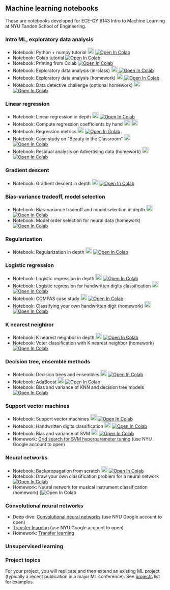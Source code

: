 ## Machine learning notebooks

These are notebooks developed for ECE-GY 6143 Intro to Machine Learning at NYU Tandon School of Engineering.


### Intro ML, exploratory data analysis

* Notebook: Python + numpy tutorial <a href="notebooks/1-python-numpy-tutorial.pdf"><img src="https://raw.githubusercontent.com/sz-hon/intro-ml-tss21/master/pdf.svg" alt="PDF" height="20px"></a>  [![Open In Colab](https://colab.research.google.com/assets/colab-badge.svg)](https://colab.research.google.com/github/sz-hon/ml-notebooks/blob/master/notebooks/1-python-numpy-tutorial.ipynb)
* Notebook: Colab tutorial [![Open In Colab](https://colab.research.google.com/assets/colab-badge.svg)](https://colab.research.google.com/github/sz-hon/ml-notebooks/blob/master/notebooks/1-colab-tour.ipynb)
* Notebook: Printing from Colab [![Open In Colab](https://colab.research.google.com/assets/colab-badge.svg)](https://colab.research.google.com/github/sz-hon/ml-notebooks/blob/master/notebooks/1-print-colab.ipynb)
* Notebook: Exploratory data analysis (in-class) <a href="notebooks/1-exploratory-data-analysis.pdf"><img src="https://raw.githubusercontent.com/sz-hon/intro-ml-tss21/master/pdf.svg" alt="PDF" height="20px"> [![Open In Colab](https://colab.research.google.com/assets/colab-badge.svg)](https://colab.research.google.com/github/sz-hon/ml-notebooks/blob/master/notebooks/1-exploratory-data-analysis.ipynb)
* Notebook: Exploratory data analysis (homework) <a href="notebooks/1-explore-hw.pdf"><img src="https://raw.githubusercontent.com/sz-hon/intro-ml-tss21/master/pdf.svg" alt="PDF" height="20px"> [![Open In Colab](https://colab.research.google.com/assets/colab-badge.svg)](https://colab.research.google.com/github/sz-hon/ml-notebooks/blob/master/notebooks/1-explore-hw.ipynb)
* Notebook: Data detective challenge (optional homework) <a href="notebooks/1-data-detective.pdf"><img src="https://raw.githubusercontent.com/sz-hon/intro-ml-tss21/master/pdf.svg" alt="PDF" height="20px"> [![Open In Colab](https://colab.research.google.com/assets/colab-badge.svg)](https://colab.research.google.com/github/sz-hon/ml-notebooks/blob/master/notebooks/1-data-detective.ipynb)


### Linear regression

* Notebook: Linear regression in depth <a href="notebooks/2-linear-regression-deep-dive.pdf"><img src="https://raw.githubusercontent.com/sz-hon/intro-ml-tss21/master/pdf.svg" alt="PDF" height="20px"></a>  [![Open In Colab](https://colab.research.google.com/assets/colab-badge.svg)](https://colab.research.google.com/github/sz-hon/ml-notebooks/blob/master/notebooks/2-linear-regression-deep-dive.ipynb)  
* Notebook: Compute regression coefficients by hand <a href="notebooks/2-compute-by-hand.pdf"><img src="https://raw.githubusercontent.com/sz-hon/intro-ml-tss21/master/pdf.svg" alt="PDF" height="20px"></a> <a href="https://colab.research.google.com/github/sz-hon/ml-notebooks/blob/master/notebooks/2-compute-by-hand.ipynb"><img src="/intro-ml-tss21/colab_20.png" alt="Open in Colab" height="20px"></a> 
* Notebook: Regression metrics <a href="notebooks/2-regression-r2.pdf"><img src="https://raw.githubusercontent.com/sz-hon/intro-ml-tss21/master/pdf.svg" alt="PDF" height="20px"></a>  [![Open In Colab](https://colab.research.google.com/assets/colab-badge.svg)](https://colab.research.google.com/github/sz-hon/ml-notebooks/blob/master/notebooks/2-regression-r2.ipynb)
* Notebook: Case study on "Beauty in the Classroom" <a href="notebooks/2-linear-regression-case-study.pdf"><img src="https://raw.githubusercontent.com/sz-hon/intro-ml-tss21/master/pdf.svg" alt="PDF" height="20px"></a>  [![Open In Colab](https://colab.research.google.com/assets/colab-badge.svg)](https://colab.research.google.com/github/sz-hon/ml-notebooks/blob/master/notebooks/2-linear-regression-case-study.ipynb)
* Notebook: Residual analysis on Advertising data (homework) <a href="notebooks/2-advertising-hw.pdf"><img src="https://raw.githubusercontent.com/sz-hon/intro-ml-tss21/master/pdf.svg" alt="PDF" height="20px"></a>  [![Open In Colab](https://colab.research.google.com/assets/colab-badge.svg)](https://colab.research.google.com/github/sz-hon/ml-notebooks/blob/master/notebooks/2-advertising-hw.ipynb)

### Gradient descent
  
* Notebook: Gradient descent in depth <a href="notebooks/3-gradient-descent-deep-dive.pdf"><img src="https://raw.githubusercontent.com/sz-hon/intro-ml-tss21/master/pdf.svg" alt="PDF" height="20px"></a>  [![Open In Colab](https://colab.research.google.com/assets/colab-badge.svg)](https://colab.research.google.com/github/sz-hon/ml-notebooks/blob/master/notebooks/3-gradient-descent-deep-dive.ipynb)

### Bias-variance tradeoff, model selection
  
* Notebook: Bias-variance tradeoff and model selection in depth <a href="notebooks/3-bias-variance-model-selection-deep-dive.pdf"><img src="https://raw.githubusercontent.com/sz-hon/intro-ml-tss21/master/pdf.svg" alt="PDF" height="20px"></a>  [![Open In Colab](https://colab.research.google.com/assets/colab-badge.svg)](https://colab.research.google.com/github/sz-hon/ml-notebooks/blob/master/notebooks/3-bias-variance-model-selection-deep-dive.ipynb)
* Notebook: Model order selection for neural data (homework)  [![Open In Colab](https://colab.research.google.com/assets/colab-badge.svg)](https://colab.research.google.com/drive/1RKVHfezDfY0ar6KB6QVkJNRpcJt20Tgy?usp=sharing)

### Regularization

* Notebook: Regularization in depth <a href="notebooks/3-regularization-deep-dive.pdf"><img src="https://raw.githubusercontent.com/sz-hon/intro-ml-tss21/master/pdf.svg" alt="PDF" height="20px"></a>  [![Open In Colab](https://colab.research.google.com/assets/colab-badge.svg)](https://colab.research.google.com/github/sz-hon/ml-notebooks/blob/master/notebooks/3-regularization-deep-dive.ipynb)

### Logistic regression

* Notebook: Logistic regression in depth <a href="notebooks/4-logistic-regression-in-depth.pdf"><img src="https://raw.githubusercontent.com/sz-hon/intro-ml-tss21/master/pdf.svg" alt="PDF" height="20px"></a>  [![Open In Colab](https://colab.research.google.com/assets/colab-badge.svg)](https://colab.research.google.com/github/sz-hon/ml-notebooks/blob/master/notebooks/4-logistic-regression-in-depth.ipynb)
* Notebook: Logistic regression for handwritten digits classification <a href="notebooks/4-logistic-regression-digits.pdf"><img src="https://raw.githubusercontent.com/sz-hon/intro-ml-tss21/master/pdf.svg" alt="PDF" height="20px"></a>  [![Open In Colab](https://colab.research.google.com/assets/colab-badge.svg)](https://colab.research.google.com/github/sz-hon/ml-notebooks/blob/master/notebooks/4-logistic-regression-digits.ipynb)
* Notebook: COMPAS case study <a href="notebooks/4-compas-case-study.pdf"><img src="https://raw.githubusercontent.com/sz-hon/intro-ml-tss21/master/pdf.svg" alt="PDF" height="20px"></a>  [![Open In Colab](https://colab.research.google.com/assets/colab-badge.svg)](https://colab.research.google.com/github/sz-hon/ml-notebooks/blob/master/notebooks/4-compas-case-study.ipynb)
* Notebook: Classifying your own handwritten digit (homework) <a href="notebooks/4-hw-logistic-regression.pdf"><img src="https://raw.githubusercontent.com/sz-hon/intro-ml-tss21/master/pdf.svg" alt="PDF" height="20px"></a>  [![Open In Colab](https://colab.research.google.com/assets/colab-badge.svg)](https://colab.research.google.com/github/sz-hon/ml-notebooks/blob/master/notebooks/4-hw-logistic-regression.ipynb)

###  K nearest neighbor

* Notebook: K nearest neighbor in depth <a href="notebooks/5-k-nearest-neighbors-in-depth.pdf"><img src="https://raw.githubusercontent.com/sz-hon/intro-ml-tss21/master/pdf.svg" alt="PDF" height="20px"></a>  [![Open In Colab](https://colab.research.google.com/assets/colab-badge.svg)](https://colab.research.google.com/github/sz-hon/ml-notebooks/blob/master/notebooks/5-k-nearest-neighbors-in-depth.ipynb)
* Notebook: Voter classification with K nearest neighbor (homework)  [![Open In Colab](https://colab.research.google.com/assets/colab-badge.svg)](https://colab.research.google.com/github/sz-hon/ml-notebooks/blob/master/notebooks/5-hw-voter-classification.ipynb)

### Decision tree, ensemble methods
  
* Notebook: Decision trees and ensembles <a href="notebooks/5-trees-ensembles-in-depth.pdf"><img src="https://raw.githubusercontent.com/sz-hon/intro-ml-tss21/master/pdf.svg" alt="PDF" height="20px"></a>  [![Open In Colab](https://colab.research.google.com/assets/colab-badge.svg)](https://colab.research.google.com/github/sz-hon/ml-notebooks/blob/master/notebooks/5-trees-ensembles-in-depth.ipynb)
* Notebook: AdaBoost <a href="notebooks/5-demo-adaboost.pdf"><img src="https://raw.githubusercontent.com/sz-hon/intro-ml-tss21/master/pdf.svg" alt="PDF" height="20px"></a>  [![Open In Colab](https://colab.research.google.com/assets/colab-badge.svg)](https://colab.research.google.com/github/sz-hon/ml-notebooks/blob/master/notebooks/5-demo-adaboost.ipynb)
* Notebook: Bias and variance of KNN and decision tree models [![Open In Colab](https://colab.research.google.com/assets/colab-badge.svg)](https://colab.research.google.com/github/sz-hon/ml-notebooks/blob/master/notebooks/5-knn-tree-bias-variance.ipynb)

### Support vector machines
  
* Notebook: Support vector machines <a href="notebooks/6-svm-pre-kernel.pdf"><img src="https://raw.githubusercontent.com/sz-hon/intro-ml-tss21/master/pdf.svg" alt="PDF" height="20px"></a>  [![Open In Colab](https://colab.research.google.com/assets/colab-badge.svg)](https://colab.research.google.com/github/sz-hon/ml-notebooks/blob/master/notebooks/6-svm-pre-kernel.ipynb)
* Notebook: Handwritten digits classification <a href="notebooks/6-demo-digits-classifiers.pdf"><img src="https://raw.githubusercontent.com/sz-hon/intro-ml-tss21/master/pdf.svg" alt="PDF" height="20px"></a>  [![Open In Colab](https://colab.research.google.com/assets/colab-badge.svg)](https://colab.research.google.com/github/sz-hon/ml-notebooks/blob/master/notebooks/6-demo-digits-classifiers.ipynb)
* Notebook: Bias and variance of SVM <a href="notebooks/7-svm-bias-variance.pdf"><img src="https://raw.githubusercontent.com/sz-hon/intro-ml-tss21/master/pdf.svg" alt="PDF" height="20px"></a>  [![Open In Colab](https://colab.research.google.com/assets/colab-badge.svg)](https://colab.research.google.com/github/sz-hon/ml-notebooks/blob/master/notebooks/7-svm-bias-variance.ipynb)
* Homework: [Grid search for SVM hyperparameter tuning](https://colab.research.google.com/drive/1lpudIgi9VqxIjckUVNhXbOssrtd7ah3Z?usp=sharing) (use NYU Google account to open)

### Neural networks

* Notebook: Backpropagation from scratch <a href="notebooks/7-demo-backprop.pdf"><img src="https://raw.githubusercontent.com/sz-hon/intro-ml-tss21/master/pdf.svg" alt="PDF" height="20px"></a>  [![Open In Colab](https://colab.research.google.com/assets/colab-badge.svg)](https://colab.research.google.com/github/sz-hon/ml-notebooks/blob/master/notebooks/7-demo-backprop.ipynb)
* Notebook: Draw your own classification problem for a neural network [![Open In Colab](https://colab.research.google.com/assets/colab-badge.svg)](https://colab.research.google.com/github/sz-hon/ml-notebooks/blob/master/notebooks/7-neural-net-demo-draw.ipynb)
* Homework: Neural network for musical instrument classification (homework)  [![Open In Colab](https://colab.research.google.com/github/sz-hon/ml-notebooks/blob/master/notebooks/7-lab-neural-net-music-classification.ipynb)


### Convolutional neural networks

* Deep dive: [Convolutional neural networks](https://colab.research.google.com/drive/1gHQEEIDkmgExueDe_LtM24dN2PN8Wvs0?usp=sharing) (use NYU Google account to open)
* [Transfer learning](https://colab.research.google.com/drive/1tm5ZxeN8uVqj6veLKarFizD0eW9cRd4e#scrollTo=_yz-QM1sLt0Cusp=sharing) (use NYU Google account to open)
* Homework: [Transfer learning](https://colab.research.google.com/drive/16w-mLZ4tSxwH7bZof-1Baota-TIYv19B?usp=sharing)


### Unsupervised learning

### Project topics

For your project, you will replicate and then extend an existing ML project (typically a recent publication in a major ML conference). See [projects](projects) list for examples.
